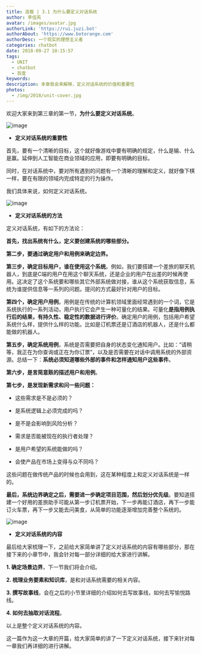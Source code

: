 ```yaml
---
title: 连载 | 3.1 为什么要定义对话系统
author: 李佳芮
avatar: /images/avatar.jpg
authorLink: 'https://rui.juzi.bot'
authorAbout: 'https://www.botorange.com'
authorDesc: 一个现实的理想主义者
categories: chatbot
date: 2018-09-27 10:15:57
tags: 
  - UNIT
  - chatbot
  - 百度
keywords:
description: 本章我会来解释，定义对话系统的价值和重要性
photos:
  - /img/2018/unit-cover.jpg
---
```


欢迎大家来到第三章的第一节，**为什么要定义对话系统**。

![image](/img/2018/unit-3-1-1.jpeg)

*   **定义对话系统的重要性**

首先，要有一个清晰的目标，这个就好像游戏中要有明确的规定，什么是输、什么是赢。延伸到人工智能在商业领域的应用，即要有明确的目标。

同时，在对话系统中，要对所有遇到的问题有一个清晰的理解和定义，就好像下棋一样，要在有限的领域内完成特定的行为操作。

我们具体来说，如何定义对话系统。

![image](/img/2018/unit-3-1-3.jpeg)

*   **定义对话系统的方法**

定义对话系统，有如下的方法论：

**首先，找出系统有什么，定义要创建系统的哪些部分。**

**第二步，要通过确定用户和用例来确定边界。**

**第三步，确定目标用户，谁在使用这个系统**。例如，我们要搭建一个差旅的聊天机器人，到底是C端的用户在用这个聊天系统，还是企业的用户在出差的时候再使用。这决定了这个系统要和哪些其它外部系统做对接，谁从这个系统获取信息，系统为谁提供信息等一系列的问题。提问的方式最好针对用户的目标。

**第四个，确定用户用例**。用例是在传统的计算机领域里面经常遇到的一个词，它是系统执行的一系列活动，用户执行它会产生一种可量化的结果。可量化**是指用例执行后的结果，有持久性、稳定性的数据进行评价**。确定用户的用例，包括用户希望系统什么样，提供什么样的功能。比如是订机票还是订酒店的机器人，还是什么都能做的机器人。

**第五步，确定系统用例**，系统是否需要把自身的状态变化通知用户。比如：“请稍等，我正在为你查询或正在为你订票”，以及是否需要在对话中调用系统的外部资源。总结一下：**系统必须知道哪些外部的事件和怎样通知用户这些事件**。

**第六步，是言简意赅的描述用户和用例**。

**第七步，是发现新需求和问一些问题：**

*   这些需求是不是必须的？

*   是系统逻辑上必须完成的吗？

*   是不是会影响到风险分析？

*   需求是否能被现在的执行者处理？

*   是用户希望的系统能做的吗？

*   会使产品在市场上变得与众不同吗？

这些问题在做传统产品的时候也会用到，这在某种程度上和定义对话系统是一样的。

**最后，系统边界确定之后，需要进一步确定项目范围，然后划分优先级**。要知道搭建一个好用的差旅助手可能从第一步订机票开始，下一步再能订酒店，再下一步能订火车票，再下一步又能去问美食，从简单的功能逐渐增加完善整个系统的。

![image](/img/2018/unit-3-1-3.jpeg)

*   **定义对话系统的内容**

最后给大家梳理一下，之前给大家简单讲了定义对话系统的内容有哪些部分，那在接下来的小章节中，我会针对每一部分详细的给大家进行讲解。

**1\. 确定场景边界**，下一节我们将会介绍。

**2\. 梳理业务要素和知识库**，是和对话系统需要的相关内容。

**3\. 撰写故事线**，会在之后的小节里详细的介绍如何去写故事线，如何去写愉悦路线。

**4\. 如何去抽取对话流程**。

以上是整个定义对话系统的内容。

这一篇作为这一大章的开篇，给大家简单的讲了一下定义对话系统，接下来针对每一章我们再详细的进行讲解。

